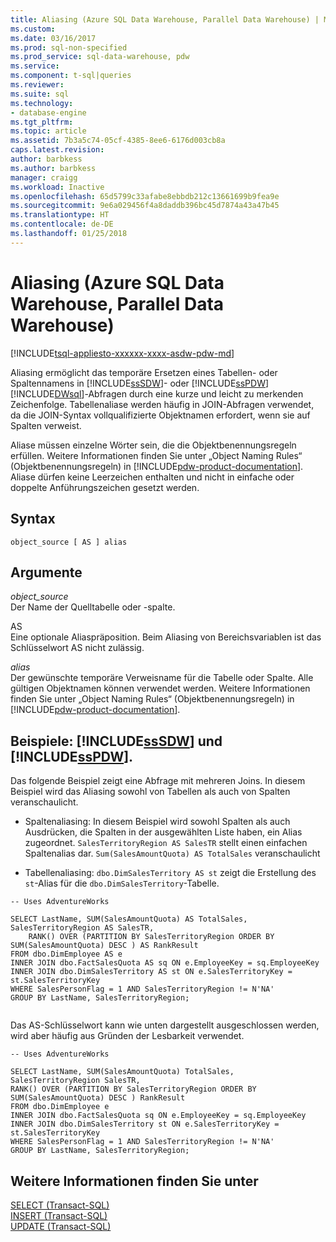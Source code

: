 ```yaml
---
title: Aliasing (Azure SQL Data Warehouse, Parallel Data Warehouse) | Microsoft-Dokumentation
ms.custom: 
ms.date: 03/16/2017
ms.prod: sql-non-specified
ms.prod_service: sql-data-warehouse, pdw
ms.service: 
ms.component: t-sql|queries
ms.reviewer: 
ms.suite: sql
ms.technology:
- database-engine
ms.tgt_pltfrm: 
ms.topic: article
ms.assetid: 7b3a5c74-05cf-4385-8ee6-6176d003cb8a
caps.latest.revision: 
author: barbkess
ms.author: barbkess
manager: craigg
ms.workload: Inactive
ms.openlocfilehash: 65d5799c33afabe8ebbdb212c13661699b9fea9e
ms.sourcegitcommit: 9e6a029456f4a8daddb396bc45d7874a43a47b45
ms.translationtype: HT
ms.contentlocale: de-DE
ms.lasthandoff: 01/25/2018
---
```

# <a name="aliasing-azure-sql-data-warehouse-parallel-data-warehouse"></a>Aliasing (Azure SQL Data Warehouse, Parallel Data Warehouse)
[!INCLUDE[tsql-appliesto-xxxxxx-xxxx-asdw-pdw-md](../../includes/tsql-appliesto-xxxxxx-xxxx-asdw-pdw-md.md)]

  Aliasing ermöglicht das temporäre Ersetzen eines Tabellen- oder Spaltennamens in [!INCLUDE[ssSDW](../../includes/sssdw-md.md)]- oder [!INCLUDE[ssPDW](../../includes/sspdw-md.md)][!INCLUDE[DWsql](../../includes/dwsql-md.md)]-Abfragen durch eine kurze und leicht zu merkenden Zeichenfolge. Tabellenaliase werden häufig in JOIN-Abfragen verwendet, da die JOIN-Syntax vollqualifizierte Objektnamen erfordert, wenn sie auf Spalten verweist.  
  
 Aliase müssen einzelne Wörter sein, die die Objektbenennungsregeln erfüllen. Weitere Informationen finden Sie unter „Object Naming Rules“ (Objektbenennungsregeln) in [!INCLUDE[pdw-product-documentation](../../includes/pdw-product-documentation-md.md)]. Aliase dürfen keine Leerzeichen enthalten und nicht in einfache oder doppelte Anführungszeichen gesetzt werden.  
  
## <a name="syntax"></a>Syntax  
  
```  
object_source [ AS ] alias  
```  
  
## <a name="arguments"></a>Argumente  
 *object_source*  
 Der Name der Quelltabelle oder -spalte.  
  
 AS  
 Eine optionale Aliaspräposition. Beim Aliasing von Bereichsvariablen ist das Schlüsselwort AS nicht zulässig.  
  
 *alias*  
 Der gewünschte temporäre Verweisname für die Tabelle oder Spalte. Alle gültigen Objektnamen können verwendet werden. Weitere Informationen finden Sie unter „Object Naming Rules“ (Objektbenennungsregeln) in [!INCLUDE[pdw-product-documentation](../../includes/pdw-product-documentation-md.md)].  
  
## <a name="examples-includesssdwincludessssdw-mdmd-and-includesspdwincludessspdw-mdmd"></a>Beispiele: [!INCLUDE[ssSDW](../../includes/sssdw-md.md)] und [!INCLUDE[ssPDW](../../includes/sspdw-md.md)].  
 Das folgende Beispiel zeigt eine Abfrage mit mehreren Joins. In diesem Beispiel wird das Aliasing sowohl von Tabellen als auch von Spalten veranschaulicht.  
  
-   Spaltenaliasing: In diesem Beispiel wird sowohl Spalten als auch Ausdrücken, die Spalten in der ausgewählten Liste haben, ein Alias zugeordnet. `SalesTerritoryRegion AS SalesTR` stellt einen einfachen Spaltenalias dar. `Sum(SalesAmountQuota) AS TotalSales` veranschaulicht  
  
-   Tabellenaliasing: `dbo.DimSalesTerritory AS st` zeigt die Erstellung des `st`-Alias für die `dbo.DimSalesTerritory`-Tabelle.  
  
```  
-- Uses AdventureWorks  
  
SELECT LastName, SUM(SalesAmountQuota) AS TotalSales, SalesTerritoryRegion AS SalesTR,  
    RANK() OVER (PARTITION BY SalesTerritoryRegion ORDER BY SUM(SalesAmountQuota) DESC ) AS RankResult  
FROM dbo.DimEmployee AS e  
INNER JOIN dbo.FactSalesQuota AS sq ON e.EmployeeKey = sq.EmployeeKey  
INNER JOIN dbo.DimSalesTerritory AS st ON e.SalesTerritoryKey = st.SalesTerritoryKey  
WHERE SalesPersonFlag = 1 AND SalesTerritoryRegion != N'NA'  
GROUP BY LastName, SalesTerritoryRegion;  
  
```  
  
 Das AS-Schlüsselwort kann wie unten dargestellt ausgeschlossen werden, wird aber häufig aus Gründen der Lesbarkeit verwendet.  
  
```  
-- Uses AdventureWorks  
  
SELECT LastName, SUM(SalesAmountQuota) TotalSales, SalesTerritoryRegion SalesTR,  
RANK() OVER (PARTITION BY SalesTerritoryRegion ORDER BY SUM(SalesAmountQuota) DESC ) RankResult  
FROM dbo.DimEmployee e  
INNER JOIN dbo.FactSalesQuota sq ON e.EmployeeKey = sq.EmployeeKey  
INNER JOIN dbo.DimSalesTerritory st ON e.SalesTerritoryKey = st.SalesTerritoryKey  
WHERE SalesPersonFlag = 1 AND SalesTerritoryRegion != N'NA'  
GROUP BY LastName, SalesTerritoryRegion;  
```  
  
## <a name="see-also"></a>Weitere Informationen finden Sie unter  
 [SELECT &#40;Transact-SQL&#41;](../../t-sql/queries/select-transact-sql.md)   
 [INSERT &#40;Transact-SQL&#41;](../../t-sql/statements/insert-transact-sql.md)   
 [UPDATE &#40;Transact-SQL&#41;](../../t-sql/queries/update-transact-sql.md)  
  
  

